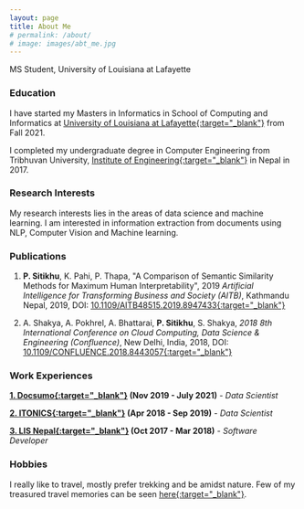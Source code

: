 ```yaml
---
layout: page
title: About Me
# permalink: /about/
# image: images/abt_me.jpg
---
```


MS Student, University of Louisiana at Lafayette

### Education
I have started my Masters in Informatics in School of Computing and Informatics at <ins>[University of Louisiana at Lafayette](https://computing.louisiana.edu/){:target="_blank"}</ins> from Fall 2021. 

I completed my undergraduate degree in Computer Engineering from Tribhuvan University, <ins>[Institute of Engineering](http://doece.pcampus.edu.np){:target="_blank"}</ins> in Nepal in 2017. 

### Research Interests
My research interests lies in the areas of data science and machine learning. I am interested in information extraction from documents using NLP, Computer Vision and Machine learning. 

### Publications
1. <b>P. Sitikhu</b>, K. Pahi, P. Thapa, "A Comparison of Semantic Similarity Methods for Maximum Human Interpretability", 2019 <i>Artificial Intelligence for Transforming Business and Society (AITB)</i>, Kathmandu Nepal, 2019, DOI: <ins>[10.1109/AITB48515.2019.8947433](https://ieeexplore.ieee.org/document/8947433){:target="_blank"}</ins>

2. A. Shakya, A. Pokhrel, A. Bhattarai, <b>P. Sitikhu</b>, S. Shakya, <i>2018 8th International Conference on Cloud Computing, Data Science & Engineering (Confluence)</i>, New Delhi, India, 2018, DOI: <ins>[10.1109/CONFLUENCE.2018.8443057](https://ieeexplore.ieee.org/document/8443057){:target="_blank"}</ins>

### Work Experiences
<b><ins>1. [Docsumo](https://docsumo.com/){:target="_blank"}</ins> (Nov 2019 - July 2021)</b> - <i>Data Scientist</i>

<!-- - Developed an application that extracts information from digital pdfs, scanned documents and images with 90% accuracy
- Built texts and images based classification models using fastText, MobileNet and deployed in GCP
- Worked on creating full-fledged projects: data collection and annotation, model development, evaluation, optimization, visualization and model deployment
- Researched and implemented state-of-the-art papers and algorithms in computer vision domain -->

<b><ins>2. [ITONICS](https://www.itonics-innovation.com/){:target="_blank"}</ins> (Apr 2018 - Sep 2019)</b> - <i>Data Scientist</i>

<!-- - Built a prediction and information extraction system that predicts emerging topics and trends related to technology using scientific papers and patents
- Detection and analysis of weak signals as outliers from textual data
- Developed a real-world project prototype from scratch, working from data collection, pre-processing, model building, output analysis and visualization -->

<b><ins>3. [LIS Nepal](http://www.lisnepal.com.np/){:target="_blank"}</ins> (Oct 2017 - Mar 2018)</b> - <i>Software Developer</i>

<!-- - Created backend endpoints and frontend modules for a web-based application using Java and angular
- Worked with data warehousing tools (RA/RDW), ETL Tools(ODI), Shell Scripting, OBIEE -->

### Hobbies
I really like to travel, mostly prefer trekking and be amidst nature. Few of my treasured travel memories can be seen <ins>[here](https://www.instagram.com/aloo_travellers/){:target="_blank"}</ins>. 